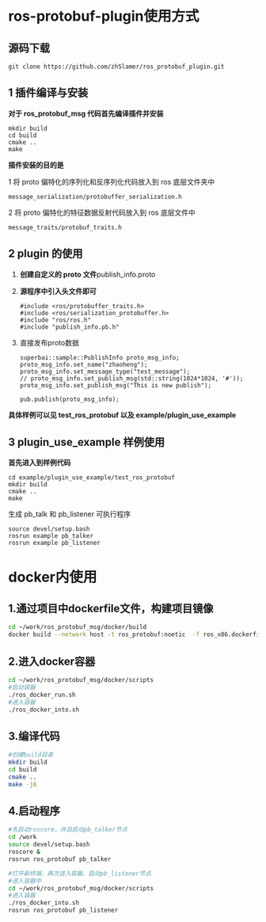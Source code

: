 # ros-protobuf-plugin使用方式

## 源码下载

```
git clone https://github.com/zhSlamer/ros_protobuf_plugin.git
```

## 1 插件编译与安装

**对于 ros_protobuf_msg 代码首先编译插件并安装**

```
mkdir build
cd build
cmake ..
make
```

**插件安装的目的是**

1 将 proto 偏特化的序列化和反序列化代码放入到 ros 底层文件夹中

    message_serialization/protobuffer_serialization.h

2 将 proto 偏特化的特征数据反射代码放入到 ros 底层文件中

    message_traits/protobuf_traits.h

## 2 plugin 的使用

1. **创建自定义的 proto 文件**publish_info.proto
2. **源程序中引入头文件即可**

   ```
   #include <ros/protobuffer_traits.h>
   #include <ros/serialization_protobuffer.h>
   #include "ros/ros.h"
   #include "publish_info.pb.h"
   ```
3. 直接发布proto数据

   ```
   superbai::sample::PublishInfo proto_msg_info;
   proto_msg_info.set_name("zhaoheng");
   proto_msg_info.set_message_type("test_message");
   // proto_msg_info.set_publish_msg(std::string(1024*1024, '#'));
   proto_msg_info.set_publish_msg("This is new publish");

   pub.publish(proto_msg_info);
   ```

**具体样例可以见 test_ros_protobuf 以及 example/plugin_use_example**

## 3 plugin_use_example 样例使用

**首先进入到样例代码**

```
cd example/plugin_use_example/test_ros_protobuf
mkdir build
cmake ..
make
```

生成 pb_talk 和 pb_listener 可执行程序

```
source devel/setup.bash
rosrun example pb_talker
rosrun example pb_listener
```

# docker内使用

## 1.通过项目中dockerfile文件，构建项目镜像

```bash
cd ~/work/ros_protobuf_msg/docker/build
docker build --network host -t ros_protobuf:noetic  -f ros_x86.dockerfile .
```

## 2.进入docker容器

```bash
cd ~/work/ros_protobuf_msg/docker/scripts
#启动容器
./ros_docker_run.sh
#进入容器
./ros_docker_into.sh
```

## 3.编译代码

```bash
#创建build目录
mkdir build
cd build
cmake ..
make -j6
```

## 4.启动程序

```bash
#先启动roscore，并且启动pb_talker节点
cd /work
source devel/setup.bash
roscore &
rosrun ros_protobuf pb_talker
```

```bash
#打开新终端，再次进入容器，启动pb_listener节点
#进入容器中
cd ~/work/ros_protobuf_msg/docker/scripts
#进入容器
./ros_docker_into.sh
rosrun ros_protobuf pb_listener
```
